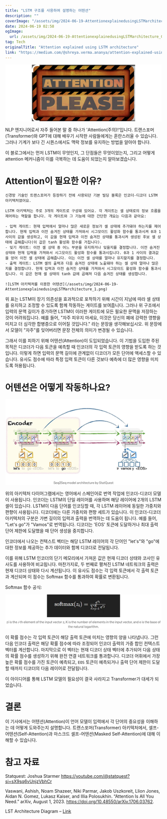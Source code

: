 ```yaml
---
title: "LSTM 구조를 사용하여 설명하는 어텐션"
description: ""
coverImage: "/assets/img/2024-06-19-AttentionexplainedusingLSTMarchitecture_0.png"
date: 2024-06-19 02:58
ogImage: 
  url: /assets/img/2024-06-19-AttentionexplainedusingLSTMarchitecture_0.png
tag: Tech
originalTitle: "Attention explained using LSTM architecture"
link: "https://medium.com/@shreya.verma.ananya/attention-explained-using-lstm-architecture-afbd83c90e2d"
---
```



![이미지](/assets/img/2024-06-19-AttentionexplainedusingLSTMarchitecture_0.png)

NLP 엔지니어로서 자주 들어본 말 중 하나가 'Attention(주의)!‘입니다. 트랜스포머(Transformer)와 GPT에 대해 배우기 시작한 사람들에게는 혼란스러울 수 있습니다. 그러나 기계가 보다 긴 시퀀스에서도 맥락 정보를 유지하는 방법을 알아야 합니다. 

이 블로그에서는 먼저 LSTM이 무엇인지, 그 단점들은 무엇이었는지, 그리고 어떻게 attention 메커니즘이 이를 극복하는 데 도움이 되었는지 알아보겠습니다.

# Attention이 필요한 이유?

<div class="content-ad"></div>

```
신경망 기술인 트랜스포머가 등장하기 전에 사용되던 기본 빌딩 블록은 인코더-디코더 LSTM 아키텍처였어요.

LSTM 아키텍처는 주로 3개의 게이트로 구성돼 있어요. 각 게이트는 셀 상태로의 정보 흐름을 제어하는 역할을 합니다. 각 게이트와 그 기능에 대한 간단한 개요는 다음과 같아요:

- 입력 게이트: 현재 입력에서 얼마나 많은 새로운 정보가 셀 상태에 추가돼야 하는지를 제어합니다. 현재 입력과 이전 숨겨진 상태를 가져와서 시그모이드 활성화 함수를 통과시켜 0과 1 사이의 값을 생성하고, 이 값을 현재 입력과 이전 숨겨진 상태를 통과시켜 생성된 후보 셀 상태에 곱해줍니다(이 값은 tanh 활성화 함수를 거칩니다).
- 잊기 게이트: 이전 셀 상태 중 어느 부분을 유지하거나 잊을지를 결정합니다. 이전 숨겨진 상태와 현재 입력을 가져와서 시그모이드 활성화 함수를 통과시킵니다. 0과 1 사이의 결과값을 얻어 이전 셀 상태에 곱해줍니다. 이는 이전 셀 상태를 얼마나 유지할지를 결정합니다.
- 출력 게이트: LSTM 셀의 출력과 다음 숨겨진 상태에 노출돼야 하는 셀 상태 얼마나 많은지를 결정합니다. 현재 입력과 이전 숨겨진 상태를 가져와서 시그모이드 활성화 함수를 통과시킵니다. 이 값은 현재 셀 상태의 tanh 값에 곱해져 다음 숨겨진 상태를 생성합니다.

![LSTM 아키텍처를 이용한 어텐션](/assets/img/2024-06-19-AttentionexplainedusingLSTMarchitecture_1.png) 
```

<div class="content-ad"></div>

위 표는 LSTM이 장기 의존성을 효과적으로 포착하기 위해 시간이 지남에 따라 셀 상태를 유지하고 조정할 수 있도록 함께 작동하는 게이트를 보여줍니다. 그러나 위 구조에서 입력의 문맥 길이가 증가하면 LSTM이 이러한 게이트에 모든 필요한 문맥을 저장하는 것이 어려워집니다. 예를 들어, "자주 피우지 마세요, 이것은 당신의 폐에 강력한 영향을 미치고 더 심각한 합병증으로 이어질 것입니다." 라는 문장을 생각해보십시오. 위 문장에서 모델이 "자주"를 잊어버리면 문장 전체의 의미가 변경될 수 있습니다.

그래서 이를 피하기 위해 어텐션(Attention)이 도입되었습니다. 이 기법을 도입한 주된 목적은 디코더가 다음 토큰을 예측할 때 인코더의 각 입력 토큰의 영향을 받도록 하는 것입니다. 이렇게 하면 입력의 문맥 길이에 관계없이 디코더가 모든 단어에 액세스할 수 있습니다. 유사도 점수에 따라 특정 입력 토큰이 다른 것보다 예측에 더 많은 영향을 미치도록 허용됩니다.

# 어텐션은 어떻게 작동하나요?

![LSTM 아키텍처를 사용하여 어텐션이 설명된 그림](/assets/img/2024-06-19-AttentionexplainedusingLSTMarchitecture_2.png)

<div class="content-ad"></div>

위의 아키텍처 다이어그램에서는 영어에서 스페인어로 번역 작업에 인코더-디코더 모델이 사용됩니다. 인코더는 LSTM의 단일 레이어를 사용하며 해당 레이어에 2개의 LSTM 셀이 있습니다. LSTM이 다음 단어를 인코딩할 때, 각 LSTM 레이어에 동일한 가중치와 편향이 사용됩니다. 디코더에는 다른 가중치와 편향 세트가 있습니다. 이 인코더-디코더 아키텍처의 구분은 가변 길이의 입력과 출력을 번역하는 데 도움이 됩니다. 예를 들어, "Let's go"가 "Vamos"로 번역됩니다. 디코더는 'EOS' 토큰에 도달하거나 최대 출력 단어 제한에 도달했을 때 단어 생성을 중지합니다.

인코더에서 나오는 컨텍스트 벡터는 해당 LSTM 레이어의 각 단어인 "let's"와 "go"에 대한 정보를 제공하는 추가 데이터와 함께 디코더로 전달됩니다.

이를 위해 LSTM 인코더의 단기 메모리에서 가져온 값은 현재 디코더 상태와 코사인 유사도를 사용하여 비교됩니다. 마찬가지로, 두 번째로 펼쳐진 LSTM 네트워크의 출력은 현재 디코더 상태와 다시 계산됩니다. 이 유사도 점수는 각 입력 토큰에서 각 출력 토큰과 계산되며 이 점수는 Softmax 함수를 통과하여 확률로 변환됩니다.

Softmax 함수 공식:

<div class="content-ad"></div>

![이미지](/assets/img/2024-06-19-AttentionexplainedusingLSTMarchitecture_3.png)

이 확률 점수는 각 입력 토큰이 해당 출력 토큰에 미치는 영향의 양을 나타냅니다. 그런 다음 인코더 출력은 해당 확률 점수에 따라 조정되어 인코더 출력의 가중 합인 컨텍스트 벡터를 계산합니다. 마지막으로 이 벡터는 현재 디코더 상태 벡터에 추가되어 다음 상태의 확률 점수를 생성하기 위해 완전 연결 네트워크를 통과합니다. 디코더 어휘에서 가장 높은 확률 점수를 가진 토큰이 예측되고, `EOS` 토큰이 예측되거나 출력 단어 제한이 도달할 때까지 디코더의 다음 레이어로 전달됩니다.

이 아이디어를 통해 LSTM 모델의 필요성이 결국 사라지고 Transformer가 대세가 되었습니다.

# 결론

<div class="content-ad"></div>

이 기사에서는 어텐션(Attention)이 언어 모델이 입력에서 각 단어의 중요성을 이해하는 데 어떻게 도와주는지 설명합니다. 트랜스포머(Transformer) 아키텍처에서, 셀프-어텐션(Self-Attention)과 마스크드 셀프-어텐션(Masked Self-Attention)에 대해 이해할 수 있습니다.

# 참고 자료

Statquest: Joshua Starmer https://youtube.com/@statquest?si=sX9sq6vUnjzVbhCr

Vaswani, Ashish, Noam Shazeer, Niki Parmar, Jakob Uszkoreit, Llion Jones, Aidan N. Gomez, Lukasz Kaiser, and Illia Polosukhin. “Attention Is All You Need.” arXiv, August 1, 2023. https://doi.org/10.48550/arXiv.1706.03762.

<div class="content-ad"></div>

LST Architecture Diagram – [Link](https://towardsdatascience.com/lstm-recurrent-neural-networks-how-to-teach-a-network-to-remember-the-past-55e54c2ff22e)